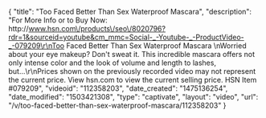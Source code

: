 {
    "title": "Too Faced Better Than Sex Waterproof Mascara",
    "description": "For More Info or to Buy Now: http:\/\/www.hsn.com\/products\/seo\/8020796?rdr=1&sourceid=youtube&cm_mmc=Social-_-Youtube-_-ProductVideo-_-079209\r\nToo Faced Better Than Sex Waterproof Mascara  \nWorried about your eye makeup? Don't sweat it. This incredible mascara offers not only intense color and the look of volume and length to lashes, but...\r\nPrices shown on the previously recorded video may not represent the current price.  View hsn.com to view the current selling price. HSN Item #079209",
    "videoid": "112358203",
    "date_created": "1475136254",
    "date_modified": "1503421308",
    "type": "captivate",
    "layout": "video",
    "url": "\/v\/too-faced-better-than-sex-waterproof-mascara\/112358203"
}